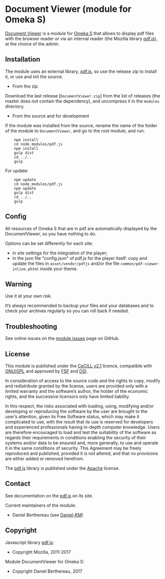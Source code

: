 Document Viewer (module for Omeka S)
====================================

[Document Viewer] is a module for [Omeka S] that allows to display pdf files
with the browser reader or via an internal reader (the Mozilla library [pdf.js]),
at the choice of the admin.


Installation
------------

The module uses an external library, [pdf.js], so use the release zip to install
it, or use and init the source.

* From the zip

Download the last release [`DocumentViewer.zip`] from the list of releases (the
master does not contain the dependency), and uncompress it in the `modules`
directory.

* From the source and for development

If the module was installed from the source, rename the name of the folder of
the module to `DocumentViewer`, and go to the root module, and run:

```
    npm install
    cd node_modules/pdf.js
    npm install
    gulp dist
    cd ../..
    gulp
```

For update:

```
    npm update
    cd node_modules/pdf.js
    npm update
    gulp dist
    cd ../..
    gulp
```


Config
------

All resources of Omeka S that are in pdf are automatically displayed by the
DocumentViewer, so you have nothing to do.

Options can be set differently for each site:

- in site settings for the integration of the player;
- in the json file "config.json" of pdf.js for the player itself: copy and
  update the files in `asset/vendor/pdfjs` and/or the file `common/pdf-viewer-inline.phtml`
  inside your theme.


Warning
-------

Use it at your own risk.

It’s always recommended to backup your files and your databases and to check
your archives regularly so you can roll back if needed.


Troubleshooting
---------------

See online issues on the [module issues] page on GitHub.


License
-------

This module is published under the [CeCILL v2.1] licence, compatible with
[GNU/GPL] and approved by [FSF] and [OSI].

In consideration of access to the source code and the rights to copy, modify and
redistribute granted by the license, users are provided only with a limited
warranty and the software’s author, the holder of the economic rights, and the
successive licensors only have limited liability.

In this respect, the risks associated with loading, using, modifying and/or
developing or reproducing the software by the user are brought to the user’s
attention, given its Free Software status, which may make it complicated to use,
with the result that its use is reserved for developers and experienced
professionals having in-depth computer knowledge. Users are therefore encouraged
to load and test the suitability of the software as regards their requirements
in conditions enabling the security of their systems and/or data to be ensured
and, more generally, to use and operate it in the same conditions of security.
This Agreement may be freely reproduced and published, provided it is not
altered, and that no provisions are either added or removed herefrom.

The [pdf.js] library is published under the [Apache] license.


Contact
-------

See documentation on the [pdf.js] on its site.

Current maintainers of the module:
* Daniel Berthereau (see [Daniel-KM])


Copyright
---------

Javascript library [pdf.js]:

* Copyright Mozilla, 2011-2017

Module DocumentViewer for Omeka S:

* Copyright Daniel Berthereau, 2017


[Document Viewer]: https://github.com/Daniel-KM/Omeka-S-module-DocumentViewer
[Omeka S]: https://omeka.org/s
[pdf.js]: https://mozilla.github.io/pdf.js
[module issues]: https://github.com/Daniel-KM/Omeka-S-module-DocumentViewer/issues
[CeCILL v2.1]: https://www.cecill.info/licences/Licence_CeCILL_V2.1-en.html
[GNU/GPL]: https://www.gnu.org/licenses/gpl-3.0.html
[FSF]: https://www.fsf.org
[OSI]: http://opensource.org
[Apache]: https://github.com/mozilla/pdf.js/blob/master/LICENSE
[Daniel-KM]: https://github.com/Daniel-KM "Daniel Berthereau"
